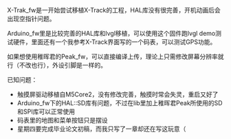 X-Trak_fw是一开始尝试移植X-Track的工程，HAL库没有很完善，开机动画后会出现空指针问题。

Arduino_fw里是比较完善的HAL库和lvgl移植，可以使用这个固件跑lvgl demo测试硬件，里面还有一个我参考X-Track界面写的一个码表，可以测试GPS功能。

如果想使用稚晖君的Peak_fw，可以直接编译上传，理论上只需修改屏幕分辨率就行（不改也行），外设引脚是一样的。

已知问题：

- 触摸屏驱动移植自M5Core2，没有修改完善，触摸时常会失灵，重启又好了
- Arduino_fw下的HAL::SD库有问题，不过在lib里加上稚晖君Peak所使用的SD和SPI库可以正常使用
- 码表里的地图和菜单按钮只是摆设
- 星期四要完成毕业论文初稿，而我只写了一章却还在写这玩意（